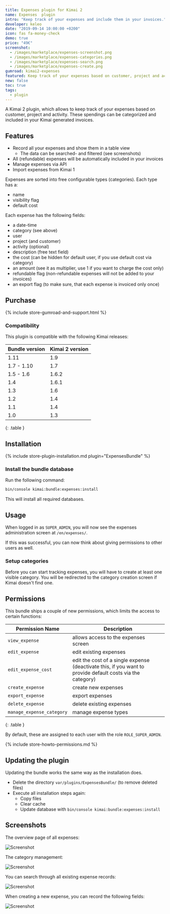 ```yaml
---
title: Expenses plugin for Kimai 2
name: Expenses  plugin
intro: "Keep track of your expenses and include them in your invoices."
developer: keleo
date: "2019-09-14 10:00:00 +0200"
icon: fas fa-money-check
demo: true 
price: "49€"
screenshot: 
  - /images/marketplace/expenses-screenshot.png
  - /images/marketplace/expenses-categories.png
  - /images/marketplace/expenses-search.png
  - /images/marketplace/expenses-create.png
gumroad: kimai2-expenses
featured: Keep track of your expenses based on customer, project and activity. These spendings can be categorized and included in your invoices.  
new: false
toc: true
tags:
  - plugin
---
```


A Kimai 2 plugin, which allows to keep track of your expenses based on customer, project and activity.
These spendings can be categorized and included in your Kimai generated invoices.

## Features

- Record all your expenses and show them in a table view
  - The data can be searched- and filtered (see screenshots)  
- All (refundable) expenses will be automatically included in your invoices
- Manage expenses via API
- Import expenses from Kimai 1

Expenses are sorted into free configurable types (categories). Each type has a:
- name 
- visibility flag
- default cost

Each expense has the following fields:
- a date-time 
- category (see above) 
- user 
- project (and customer)
- activity (optional)
- description (free text field)
- the cost (can be hidden for default user, if you use default cost via category)
- an amount (see it as multiplier, use 1 if you want to charge the cost only)
- refundable flag (non-refundable expenses will not be added to your invoices)
- an export flag (to make sure, that each expense is invoiced only once)

## Purchase

{% include store-gumroad-and-support.html %}

### Compatibility

This plugin is compatible with the following Kimai releases:

| Bundle version    | Kimai 2 version  |
|---                |---               |
| 1.11              | 1.9              |
| 1.7 - 1.10        | 1.7              |
| 1.5 - 1.6         | 1.6.2            |
| 1.4               | 1.6.1            |
| 1.3               | 1.6              |
| 1.2               | 1.4              |
| 1.1               | 1.4              |
| 1.0               | 1.3              |
{: .table }

## Installation

{% include store-plugin-installation.md plugin="ExpensesBundle" %}

### Install the bundle database

Run the following command:

```bash
bin/console kimai:bundle:expenses:install
```

This will install all required databases.

## Usage

When logged in as `SUPER_ADMIN`, you will now see the expenses administration screen at `/en/expenses/`.

If this was successful, you can now think about giving permissions to other users as well.

### Setup categories

Before you can start tracking expenses, you will have to create at least one visible category. 
You will be redirected to the category creation screen if Kimai doesn't find one. 

## Permissions

This bundle ships a couple of new permissions, which limits the access to certain functions:

| Permission Name           | Description |
|---                        |--- |
| `view_expense`            | allows access to the expenses screen |
| `edit_expense`            | edit existing expenses |
| `edit_expense_cost`       | edit the cost of a single expense (deactivate this, if you want to provide default costs via the category) |
| `create_expense`          | create new expenses |
| `export_expense`          | export expenses |
| `delete_expense`          | delete existing expenses |
| `manage_expense_category` | manage expense types | 
{: .table }

By default, these are assigned to each user with the role `ROLE_SUPER_ADMIN`.

{% include store-howto-permissions.md %}

## Updating the plugin

Updating the bundle works the same way as the installation does. 

- Delete the directory `var/plugins/ExpensesBundle/` (to remove deleted files)
- Execute all installation steps again:
  - Copy files
  - Clear cache
  - Update database with `bin/console kimai:bundle:expenses:install` 

## Screenshots

The overview page of all expenses:

![Screenshot](https://www.kimai.org/images/marketplace/expenses-screenshot.png)

The category management:

![Screenshot](https://www.kimai.org//images/marketplace/expenses-categories.png)

You can search through all existing expense records:

![Screenshot](https://www.kimai.org/images/marketplace/expenses-search.png)

When creating a new expense, you can record the following fields:

![Screenshot](https://www.kimai.org/images/marketplace/expenses-create.png)
